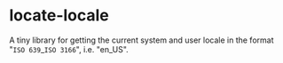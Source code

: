 # locate-locale

A tiny library for getting the current system and user locale in the format "`ISO 639`_`ISO 3166`", i.e. "en_US".
